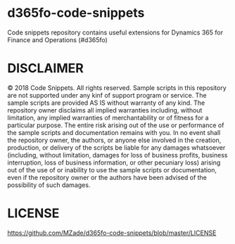 # d365fo-code-snippets
Code snippets repository contains useful extensions for Dynamics 365 for Finance and Operations (#d365fo)


# DISCLAIMER
© 2018 Code Snippets. All rights reserved. Sample scripts in this repository are not supported under any kinf of support program or service. The sample scripts are provided AS IS without warranty of any kind. The repository owner disclaims all implied warranties including, without limitation, any implied warranties of merchantability or of fitness for a particular purpose. The entire risk arising out of the use or performance of the sample scripts and documentation remains with you. In no event shall the repository owner, the authors, or anyone else involved in the creation, production, or delivery of the scripts be liable for any damages whatsoever (including, without limitation, damages for loss of business profits, business interruption, loss of business information, or other pecuniary loss) arising out of the use of or inability to use the sample scripts or documentation, even if the repository owner or the authors have been advised of the possibility of such damages.

# LICENSE
https://github.com/MZade/d365fo-code-snippets/blob/master/LICENSE
